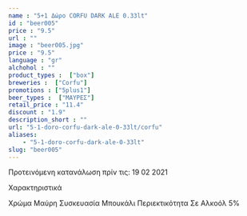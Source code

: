 ```yaml
---
name : "5+1 Δώρο CORFU DARK ALE 0.33lt"
id : "beer005"
price : "9.5"
url : ""
image : "beer005.jpg"
price : "9.5"
language : "gr"
alchohol : ""
product_types :  ["box"]
breweries :  ["Corfu"]
promotions : ["5plus1"]
beer_types :  ["ΜΑΥΡΕΣ"]
retail_price : "11.4"
discount : "1.9"
description_short : ""
url: "5-1-doro-corfu-dark-ale-0-33lt/corfu"
aliases: 
    - "5-1-doro-corfu-dark-ale-0-33lt"
slug: "beer005"
---
```


Προτεινόμενη κατανάλωση πρίν τις: 19 02 2021

Χαρακτηριστικά

Χρώμα
Μαύρη
Συσκευασία
Μπουκάλι
Περιεκτικότητα Σε Αλκοόλ
5%